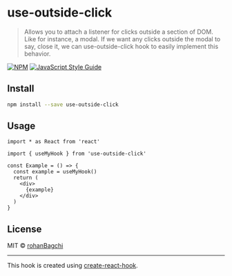 # use-outside-click

> Allows you to attach a listener for clicks outside a section of DOM. Like for instance, a modal. If we want any clicks outside the modal to say, close it, we can use-outside-click hook to easily implement this behavior.

[![NPM](https://img.shields.io/npm/v/use-outside-click.svg)](https://www.npmjs.com/package/use-outside-click) [![JavaScript Style Guide](https://img.shields.io/badge/code_style-standard-brightgreen.svg)](https://standardjs.com)

## Install

```bash
npm install --save use-outside-click
```

## Usage

```tsx
import * as React from 'react'

import { useMyHook } from 'use-outside-click'

const Example = () => {
  const example = useMyHook()
  return (
    <div>
      {example}
    </div>
  )
}
```

## License

MIT © [rohanBagchi](https://github.com/rohanBagchi)

---

This hook is created using [create-react-hook](https://github.com/hermanya/create-react-hook).
